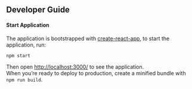## Developer Guide

#### Start Application

The application is bootstrapped with [create-react-app](https://github.com/facebook/create-react-app), to start the application, run:

```sh
npm start
```
Then open [http://localhost:3000/](http://localhost:3000/) to see the application.<br>
When you’re ready to deploy to production, create a minified bundle with `npm run build`.
